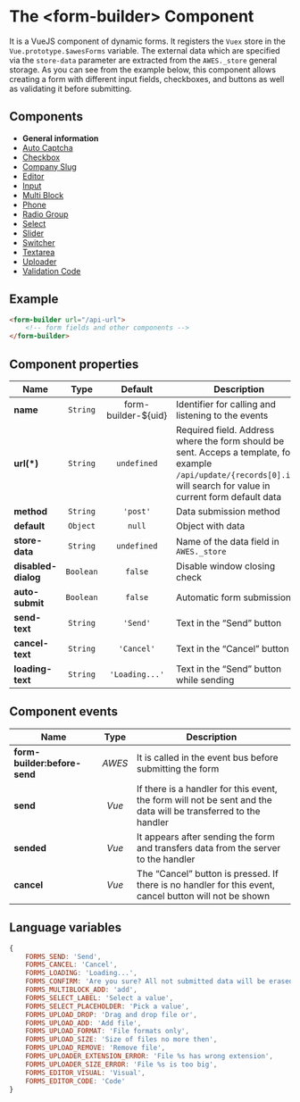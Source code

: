 # The &lt;form-builder&gt; Component

It is a VueJS component of dynamic forms. It registers the `Vuex` store in the `Vue.prototype.$awesForms` variable. The
external data which are specified via the `store-data` parameter are extracted from the `AWES._store` general storage. As you can see from the example below, this component allows creating a form with different input fields, checkboxes, and buttons as well as validating it before submitting.

## Components
* **General information**
* [Auto Captcha](./auto-captcha.md)
* [Checkbox](./checkbox.md)
* [Company Slug](./company-slug.md)
* [Editor](./editor.md)
* [Input](./input.md)
* [Multi Block](./multi-block.md)
* [Phone](./phone.md)
* [Radio Group](./radio-group.md)
* [Select](./select.md)
* [Slider](./slider.md)
* [Switcher](./switcher.md)
* [Textarea](./textarea.md)
* [Uploader](./uploader.md)
* [Validation Code](./code.md)

## Example

```html
<form-builder url="/api-url">
    <!-- form fields and other components -->
</form-builder>
```

## Component properties

| Name                | Type      | Default             | Description                                       |
|---------------------|:---------:|:-------------------:|---------------------------------------------------|
| **name**            | `String`  | form-builder-${uid} | Identifier for calling and listening to the events |
| **url(*)**          | `String`  | `undefined`         | Required field. Address where the form should be sent. Acceps a template, for example `/api/update/{records[0].id}`, will search for value in current form default data |
| **method**          | `String`  | `'post'`            | Data submission method                            |
| **default**         | `Object`  | `null`              | Object with  data                                 |
| **store-data**      | `String`  | `undefined`         | Name of the data field in `AWES._store`           |
| **disabled-dialog** | `Boolean` | `false`             | Disable window closing check                      |
| **auto-submit**     | `Boolean` | `false`             | Automatic form submission                         |
| **send-text**       | `String`  | `'Send'`            | Text in the “Send” button                         |
| **cancel-text**     | `String`  | `'Cancel'`          | Text in the “Cancel” button                       |
| **loading-text**    | `String`  | `'Loading...'`      | Text in the “Send” button while sending           |


## Component events

| Name                         | Type      | Description                                     |
|------------------------------|:---------:|-------------------------------------------------|
| **form-builder:before-send** | *AWES*    | It is called in the event bus before submitting the form |
| **send**                     | *Vue*     | If there is a handler for this event, the form will not be sent and the data will be transferred to the handler |
| **sended**                   | *Vue*     | It appears after sending the form and transfers data from the server to the handler |
| **cancel**                   | *Vue*     | The “Cancel” button is pressed. If there is no handler for this event, cancel button will not be shown |


## Language variables

```javascript
{
    FORMS_SEND: 'Send',
    FORMS_CANCEL: 'Cancel',
    FORMS_LOADING: 'Loading...',
    FORMS_CONFIRM: 'Are you sure? All not submitted data will be erased...',
    FORMS_MULTIBLOCK_ADD: 'add',
    FORMS_SELECT_LABEL: 'Select a value',
    FORMS_SELECT_PLACEHOLDER: 'Pick a value',
    FORMS_UPLOAD_DROP: 'Drag and drop file or',
    FORMS_UPLOAD_ADD: 'Add file',
    FORMS_UPLOAD_FORMAT: 'File formats only',
    FORMS_UPLOAD_SIZE: 'Size of files no more then',
    FORMS_UPLOAD_REMOVE: 'Remove file',
    FORMS_UPLOADER_EXTENSION_ERROR: 'File %s has wrong extension',
    FORMS_UPLOADER_SIZE_ERROR: 'File %s is too big',
    FORMS_EDITOR_VISUAL: 'Visual',
    FORMS_EDITOR_CODE: 'Code'
}
```
